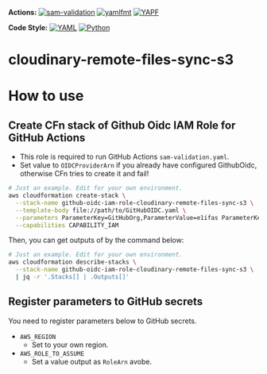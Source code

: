 **Actions:**
[![sam-validation](https://github.com/e1ifas/cloudinary-remote-files-sync-s3/actions/workflows/sam-validation.yaml/badge.svg)](https://github.com/e1ifas/cloudinary-remote-files-sync-s3/actions/workflows/sam-validation.yaml)
[![yamlfmt](https://github.com/e1ifas/cloudinary-remote-files-sync-s3/actions/workflows/yamlfmt.yaml/badge.svg)](https://github.com/e1ifas/cloudinary-remote-files-sync-s3/actions/workflows/yamlfmt.yaml)
[![YAPF](https://github.com/e1ifas/cloudinary-remote-files-sync-s3/actions/workflows/yapf.yaml/badge.svg)](https://github.com/e1ifas/cloudinary-remote-files-sync-s3/actions/workflows/yapf.yaml)

**Code Style:**
[![YAML](https://img.shields.io/badge/YAML-yamlfmt-1f425f.svg)](https://github.com/google/yamlfmt)
[![Python](https://img.shields.io/badge/Python-YAPF--Google-red.svg)](https://github.com/google/yapf)

# cloudinary-remote-files-sync-s3

# How to use

## Create CFn stack of Github Oidc IAM Role for GitHub Actions

- This role is required to run GitHub Actions `sam-validation.yaml`.
- Set value to `OIDCProviderArn` if you already have configured GithubOidc, otherwise CFn tries to create it and fail!

```bash
# Just an example. Edit for your own environment.
aws cloudformation create-stack \
  --stack-name github-oidc-iam-role-cloudinary-remote-files-sync-s3 \
  --template-body file://path/to/GitHubOIDC.yaml \
  --parameters ParameterKey=GitHubOrg,ParameterValue=e1ifas ParameterKey=RepositoryName,ParameterValue=cloudinary-remote-files-sync-s3 \
  --capabilities CAPABILITY_IAM
```

Then, you can get outputs of by the command below:

```bash
# Just an example. Edit for your own environment.
aws cloudformation describe-stacks \
  --stack-name github-oidc-iam-role-cloudinary-remote-files-sync-s3 \
  | jq -r '.Stacks[] | .Outputs[]'
```

## Register parameters to GitHub secrets

You need to register parameters below to GitHub secrets. 

- `AWS_REGION`
  - Set to your own region.
- `AWS_ROLE_TO_ASSUME`
  - Set a value output as `RoleArn` avobe.

